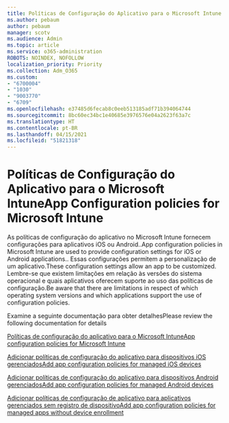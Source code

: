 ```yaml
---
title: Políticas de Configuração do Aplicativo para o Microsoft Intune
ms.author: pebaum
author: pebaum
manager: scotv
ms.audience: Admin
ms.topic: article
ms.service: o365-administration
ROBOTS: NOINDEX, NOFOLLOW
localization_priority: Priority
ms.collection: Adm_O365
ms.custom:
- "6700004"
- "1030"
- "9003770"
- "6709"
ms.openlocfilehash: e37485d6fecab8c0eeb513185adf71b394064744
ms.sourcegitcommit: 8bc60ec34bc1e40685e3976576e04a2623f63a7c
ms.translationtype: HT
ms.contentlocale: pt-BR
ms.lasthandoff: 04/15/2021
ms.locfileid: "51821318"
---
```

# <a name="app-configuration-policies-for-microsoft-intune"></a><span data-ttu-id="9ad95-102">Políticas de Configuração do Aplicativo para o Microsoft Intune</span><span class="sxs-lookup"><span data-stu-id="9ad95-102">App Configuration policies for Microsoft Intune</span></span>

<span data-ttu-id="9ad95-103">As políticas de configuração do aplicativo no Microsoft Intune fornecem configurações para aplicativos iOS ou Android..</span><span class="sxs-lookup"><span data-stu-id="9ad95-103">App configuration policies in Microsoft Intune are used to provide configuration settings for iOS or Android applications..</span></span> <span data-ttu-id="9ad95-104">Essas configurações permitem a personalização de um aplicativo.</span><span class="sxs-lookup"><span data-stu-id="9ad95-104">These configuration settings allow an app to be customized.</span></span> <span data-ttu-id="9ad95-105">Lembre-se que existem limitações em relação às versões do sistema operacional e quais aplicativos oferecem suporte ao uso das políticas de configuração.</span><span class="sxs-lookup"><span data-stu-id="9ad95-105">Be aware that there are limitations in respect of which operating system versions and which applications support the use of configuration policies.</span></span>

<span data-ttu-id="9ad95-106">Examine a seguinte documentação para obter detalhes</span><span class="sxs-lookup"><span data-stu-id="9ad95-106">Please review the following documentation for details</span></span>

[<span data-ttu-id="9ad95-107">Políticas de configuração do aplicativo para o Microsoft Intune</span><span class="sxs-lookup"><span data-stu-id="9ad95-107">App configuration policies for Microsoft Intune</span></span>](https://docs.microsoft.com/intune/app-configuration-policies-overview)  

[<span data-ttu-id="9ad95-108">Adicionar políticas de configuração do aplicativo para dispositivos iOS gerenciados</span><span class="sxs-lookup"><span data-stu-id="9ad95-108">Add app configuration policies for managed iOS devices</span></span>](https://docs.microsoft.com/intune/app-configuration-policies-use-ios)  

[<span data-ttu-id="9ad95-109">Adicionar políticas de configuração do aplicativo para dispositivos Android gerenciados</span><span class="sxs-lookup"><span data-stu-id="9ad95-109">Add app configuration policies for managed Android devices</span></span>](https://docs.microsoft.com/intune/app-configuration-policies-use-android)

[<span data-ttu-id="9ad95-110">Adicionar políticas de configuração de aplicativo para aplicativos gerenciados sem registro de dispositivo</span><span class="sxs-lookup"><span data-stu-id="9ad95-110">Add app configuration policies for managed apps without device enrollment</span></span>](https://docs.microsoft.com/intune/app-configuration-policies-managed-app)
